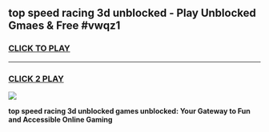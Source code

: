 
## top speed racing 3d unblocked - Play Unblocked Gmaes & Free #vwqz1
<h3>
<a href="https://news.freeplayer.one?title=top_speed_racing_3d_unblocked&ref=26F">CLICK TO PLAY</a></h3>
<hr>

<h3>
<a href="https://news.freeplayer.one?title=top_speed_racing_3d_unblocked&ref=26F">CLICK 2 PLAY</a>
  
</h3>

<a href="https://news.freeplayer.one?title=top_speed_racing_3d_unblocked&ref=26F/"><img src="https://clearcache.store/games.png"></a>


**top speed racing 3d unblocked games unblocked: Your Gateway to Fun and Accessible Online Gaming**
